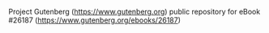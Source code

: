 Project Gutenberg (https://www.gutenberg.org) public repository for eBook #26187 (https://www.gutenberg.org/ebooks/26187)
